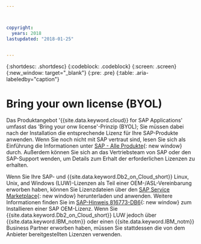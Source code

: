 ```yaml
---



copyright:
  years: 2018
lastupdated: "2018-01-25"


---
```


{:shortdesc: .shortdesc}
{:codeblock: .codeblock}
{:screen: .screen}
{:new_window: target="_blank"}
{:pre: .pre}
{:table: .aria-labeledby="caption"}


# Bring your own license (BYOL)

Das Produktangebot '{{site.data.keyword.cloud}} for SAP Applications' umfasst das 'Bring your onw license'-Prinzip (BYOL); Sie müssen dabei nach der Installation die entsprechende Lizenz für Ihre SAP-Produkte anwenden. Wenn Sie noch nicht mit SAP vertraut sind, lesen Sie sich als Einführung die Informationen unter [SAP - Alle Produkte](https://go.sap.com/solution.html){: new window} durch. Außerdem können Sie sich an das Vertriebsteam von SAP oder den SAP-Support wenden, um Details zum Erhalt der erforderlichen Lizenzen zu erhalten.

Wenn Sie Ihre SAP- und {{site.data.keyword.Db2_on_Cloud_short}} Linux, Unix, and Windows (LUW)-Lizenzen als Teil einer OEM-/ASL-Vereinbarung erworben haben, können Sie Lizenzdateien über den [SAP Service Marketplace](https://websmp201.sap-ag.de/){: new window} herunterladen und anwenden. Weitere Informationen finden Sie im [SAP-Hinweis 816773-DB6](https://launchpad.support.sap.com/#/notes/816773){: new window} zum Installieren einer SAP OEM-Lizenz. Wenn Sie {{site.data.keyword.Db2_on_Cloud_short}} LUW jedoch über {{site.data.keyword.IBM_notm}} oder einen {{site.data.keyword.IBM_notm}} Business Partner erworben haben, müssen Sie stattdessen die von dem Anbieter bereitgestellten Lizenzen verwenden.
